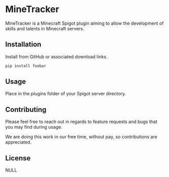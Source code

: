 # MineTracker

MineTracker is a Minecraft Spigot plugin aiming to allow the development of skills and talents in Minecraft servers.

## Installation

Install from GitHub or associated download links.

```bash
pip install foobar
```

## Usage

Place in the plugins folder of your Spigot server directory.

## Contributing
Please feel free to reach out in regards to feature requests and bugs that you may find during usage.

We are doing this work in our free time, without pay, so contributions are appreciated.

## License
NULL
